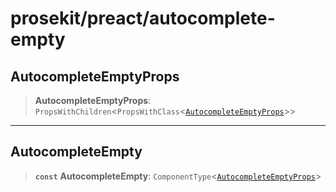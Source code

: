 # prosekit/preact/autocomplete-empty

<a id="AutocompleteEmptyProps" name="AutocompleteEmptyProps"></a>

## AutocompleteEmptyProps

> **AutocompleteEmptyProps**: `PropsWithChildren`\<`PropsWithClass`\<[`AutocompleteEmptyProps`](../lit/autocomplete-empty.md#AutocompleteEmptyProps)\>\>

***

<a id="AutocompleteEmpty" name="AutocompleteEmpty"></a>

## AutocompleteEmpty

> **`const`** **AutocompleteEmpty**: `ComponentType`\<[`AutocompleteEmptyProps`](autocomplete-empty.md#AutocompleteEmptyProps)\>
